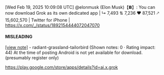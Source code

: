 [Wed Feb 19, 2025 10:09:08 UTC] @elonmusk (Elon Musk)【𝗕】: You can now download Grok as its own dedicated app | ↳ 7,493 ⇅ 7,236 ♥ 87,521 🡕 15,602,570 | Twitter for iPhone | https://x.com/_/status/1892154444072047070

#### MISLEADING

[[view note]](https://x.com/i/birdwatch/n/1892214417074364738) - radiant-grassland-tailorbird (Shown notes: 0 · Rating impact: 44)
At the time of posting Android is not yet available for download.  (presumably register only)

https://play.google.com/store/apps/details?id=ai.x.grok
